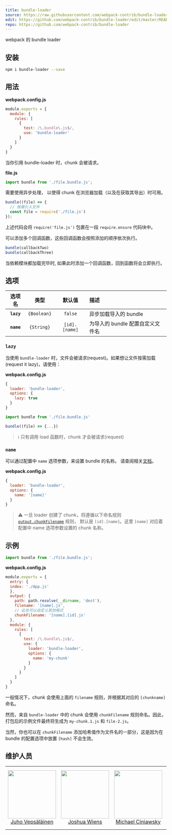 ```yaml
---
title: bundle-loader
source: https://raw.githubusercontent.com/webpack-contrib/bundle-loader/master/README.md
edit: https://github.com/webpack-contrib/bundle-loader/edit/master/README.md
repo: https://github.com/webpack-contrib/bundle-loader
---
```

webpack 的 bundle loader

## 安装

```bash
npm i bundle-loader --save
```

## 用法

**webpack.config.js**

```js
module.exports = {
  module: {
    rules: [
      {
        test: /\.bundle\.js$/,
        use: 'bundle-loader'
      }
    ]
  }
}
```

当你引用 bundle-loader 时，chunk 会被请求。

**file.js**
```js
import bundle from './file.bundle.js';
```
需要使用异步处理，
以使得 chunk 在浏览器加载（以及在获取其导出）时可用。

```js
bundle((file) => {
  // 按需引入文件
  const file = require('./file.js')
});
```

上述代码会将 `require('file.js')` 包裹在一段 `require.ensure` 代码块中。

可以添加多个回调函数，这些回调函数会按照添加的顺序依次执行。

```js
bundle(callbackTwo)
bundle(callbackThree)
```

当依赖模块都加载完毕时, 如果此时添加一个回调函数，回到函数将会立即执行。

## 选项

|选项名|类型|默认值|描述|
|:--:|:--:|:-----:|:----------|
|**`lazy`**|`{Boolean}`|`false`| 异步加载导入的 bundle |
|**`name`**|`{String}`|`[id].[name]`| 为导入的 bundle 配置自定义文件名 |

### `lazy`

当使用 `bundle-loader` 时，文件会被请求(request)。如果想让文件按需加载(request it lazy)，请使用：

**webpack.config.js**

```js
{
  loader: 'bundle-loader',
  options: {
    lazy: true
  }
}
```

```js
import bundle from './file.bundle.js'

bundle((file) => {...})
```

> ℹ️ 只有调用 load 函数时，chunk 才会被请求(request)

### `name`

可以通过配置中 `name` 选项参数，来设置 bundle 的名称。
请查阅相关[文档](https://github.com/webpack/loader-utils#interpolatename)。

**webpack.config.js**

```js
{
  loader: 'bundle-loader',
  options: {
    name: '[name]'
  }
}
```

> :warning: 一旦 loader 创建了 chunk，将遵循以下命名规则 [`output.chunkFilename`](/configuration/output/#outputchunkfilename) 规则，
默认是 `[id].[name]`。这里 `[name]` 对应着配置中 name 选项参数设置的 chunk 名称。

## 示例

```js
import bundle from './file.bundle.js';
```

**webpack.config.js**
```js
module.exports = {
  entry: {
  index: './App.js'
  },
  output: {
    path: path.resolve(__dirname, 'dest'),
    filename: '[name].js',
    // 此处可以自定义其他格式
    chunkFilename: '[name].[id].js'
  },
  module: {
    rules: [
      {
        test: /\.bundle\.js$/,
        use: {
          loader: 'bundle-loader',
          options: {
            name: 'my-chunk'
          }
        }
      }
    ]
  }
}
```

一般情况下，chunk 会使用上面的 `filename` 规则，并根据其对应的 `[chunkname]` 命名。

然而，来自 `bundle-loader` 中的 chunk 会使用 `chunkFilename` 规则命名。因此，打包后的示例文件最终将生成为 `my-chunk.1.js` 和 `file-2.js`。

当然，你也可以在 `chunkFilename` 添加哈希值作为文件名的一部分，这是因为在 bundle 的配置选项中放置 `[hash]` 不会生效。

## 维护人员

<table>
  <tbody>
    <tr>
      <td align="center">
        <a href="https://github.com/bebraw">
          <img width="150" height="150" src="https://github.com/bebraw.png?v=3&s=150">
          </br>
          Juho Vepsäläinen
        </a>
      </td>
      <td align="center">
        <a href="https://github.com/d3viant0ne">
          <img width="150" height="150" src="https://github.com/d3viant0ne.png?v=3&s=150">
          </br>
          Joshua Wiens
        </a>
      </td>
      <td align="center">
        <a href="https://github.com/michael-ciniawsky">
          <img width="150" height="150" src="https://github.com/michael-ciniawsky.png?v=3&s=150">
          </br>
          Michael Ciniawsky
        </a>
      </td>
      <td align="center">
        <a href="https://github.com/evilebottnawi">
          <img width="150" height="150" src="https://github.com/evilebottnawi.png?v=3&s=150">
          </br>
          Alexander Krasnoyarov
        </a>
      </td>
    </tr>
  <tbody>
</table>


[npm]: https://img.shields.io/npm/v/bundle-loader.svg
[npm-url]: https://npmjs.com/package/bundle-loader

[node]: https://img.shields.io/node/v/bundle-loader.svg
[node-url]: https://nodejs.org/

[deps]: https://david-dm.org/webpack-contrib/bundle-loader.svg
[deps-url]: https://david-dm.org/webpack-contrib/bundle-loader

[tests]: http://img.shields.io/travis/webpack-contrib/bundle-loader.svg
[tests-url]: https://travis-ci.org/webpack-contrib/bundle-loader

[cover]: https://coveralls.io/repos/github/webpack-contrib/bundle-loader/badge.svg
[cover-url]: https://coveralls.io/github/webpack-contrib/bundle-loader

[chat]: https://badges.gitter.im/webpack/webpack.svg
[chat-url]: https://gitter.im/webpack/webpack

